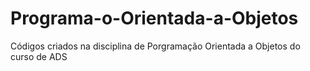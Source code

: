 # Programa-o-Orientada-a-Objetos
Códigos criados na disciplina de Porgramação Orientada a Objetos do curso de ADS 
